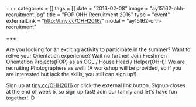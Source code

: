 +++
categories = []
tags = []
date = "2016-02-08"
image = "ay15162-ohh-recruitment.jpg"
title = "FOP OHH Recruitment 2016"
type = "event"
externalLink = "http://tiny.cc/OHH2016/"
modal = "ay15162-ohh-recruitment"

+++

Are you looking for an exciting activity to participate in the summer? Want to relive your Orientation experience? Wait no further! Join Freshmen Orientation Projects(FOP) as an OGL / House Head / Helper(OHH)! We are recruiting Photographers as well! (A workshop will be provided, so if you are interested but lack the skills, you still can sign up!)

Sign up at [tiny.cc/OHH2016](http://tiny.cc/OHH2016/) or click the external link button. Signup closes at the end of week 5, so sign up fast! Join our family and let's have fun together! :D
